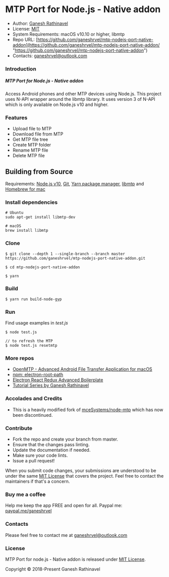 # MTP Port for Node.js - Native addon

- Author: [Ganesh Rathinavel](https://www.linkedin.com/in/ganeshrvel "Ganesh Rathinavel")
- License: [MIT](https://github.com/ganeshrvel/mtp-nodejs-port-native-addon/blob/master/LICENSE "MIT")
- System Requirements: macOS v10.10 or higher, libmtp
- Repo URL: [https://github.com/ganeshrvel/mtp-nodejs-port-native-addon](https://github.com/ganeshrvel/mtp-nodejs-port-native-addon/ "https://github.com/ganeshrvel/mtp-nodejs-port-native-addon")
- Contacts: ganeshrvel@outlook.com


### Introduction

##### MTP Port for Node.js - Native addon

Access Android phones and other MTP devices using Node.js. This project uses N-API wrapper around the libmtp library. It uses version 3 of N-API which is only available on Node.js v10 and higher.

### Features
- Upload file to MTP
- Download file from MTP
- Get MTP file tree
- Create MTP folder
- Rename MTP file
- Delete MTP file

## Building from Source

Requirements: [Node.js v10](https://nodejs.org/en/download/ "Install Node.js v10"), [Git](https://git-scm.com/book/en/v2/Getting-Started-Installing-Git "Install Git"), [Yarn package manager](https://yarnpkg.com/lang/en/docs/install/ "Install Yarn package manager"), [libmtp](http://libmtp.sourceforge.net/ "libmtp") and [Homebrew for mac](https://brew.sh/ "Homebrew for mac")

### Install dependencies
```shell
# Ubuntu
sudo apt-get install libmtp-dev
	
# macOS
brew install libmtp
```

### Clone
```shell
$ git clone --depth 1 --single-branch --branch master https://github.com/ganeshrvel/mtp-nodejs-port-native-addon.git

$ cd mtp-nodejs-port-native-addon
```

```shell
$ yarn
```

### Build
```shell
$ yarn run build-node-gyp
```

### Run

Find usage examples in *test.js*

```shell
$ node test.js

// to refresh the MTP
$ node test.js resetmtp

```

### More repos

- [OpenMTP  - Advanced Android File Transfer Application for macOS](https://github.com/ganeshrvel/openmtp "OpenMTP  - Advanced Android File Transfer Application for macOS")
- [npm: electron-root-path](https://github.com/ganeshrvel/npm-electron-root-path "Get the root path of an Electron Application")
- [Electron React Redux Advanced Boilerplate](https://github.com/ganeshrvel/electron-react-redux-advanced-boilerplate "Electron React Redux advanced boilerplate")
- [Tutorial Series by Ganesh Rathinavel](https://github.com/ganeshrvel/tutorial-series-ganesh-rathinavel "Tutorial Series by Ganesh Rathinavel")

### Accolades and Credits

- This is a heavily modified fork of [mceSystems/node-mtp](https://github.com/mceSystems/node-mtp "mceSystems/node-mtp") which has now been discontinued.


### Contribute
- Fork the repo and create your branch from master.
- Ensure that the changes pass linting.
- Update the documentation if needed.
- Make sure your code lints.
- Issue a pull request!

When you submit code changes, your submissions are understood to be under the same [MIT License](https://github.com/ganeshrvel/mtp-nodejs-port-native-addon/blob/master/LICENSE "MIT License") that covers the project. Feel free to contact the maintainers if that's a concern.


### Buy me a coffee
Help me keep the app FREE and open for all.
Paypal me: [paypal.me/ganeshrvel](https://paypal.me/ganeshrvel "paypal.me/ganeshrvel")

### Contacts
Please feel free to contact me at ganeshrvel@outlook.com

### License
MTP Port for node.js - Native addon is released under [MIT License](https://github.com/ganeshrvel/mtp-nodejs-port-native-addon/blob/master/LICENSE "MIT License").

Copyright © 2018-Present Ganesh Rathinavel
